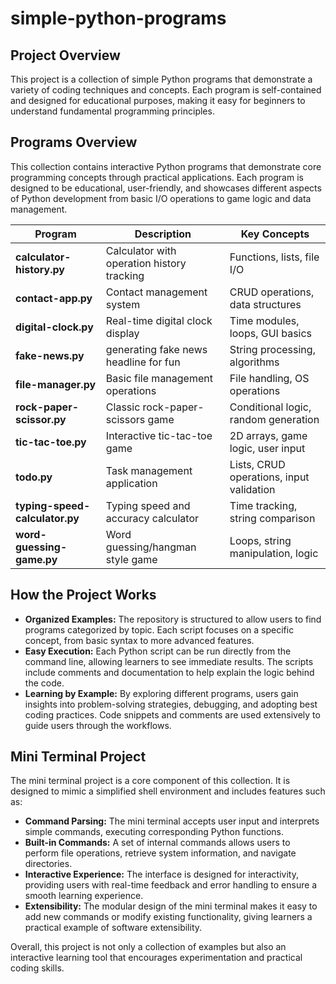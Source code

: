 # simple-python-programs

## Project Overview

This project is a collection of simple Python programs that demonstrate a variety of coding techniques and concepts. Each program is self-contained and designed for educational purposes, making it easy for beginners to understand fundamental programming principles.

## Programs Overview

This collection contains interactive Python programs that demonstrate core programming concepts through practical applications. Each program is designed to be educational, user-friendly, and showcases different aspects of Python development from basic I/O operations to game logic and data management.

| Program | Description | Key Concepts |
|---------|-------------|--------------|
| **calculator-history.py** | Calculator with operation history tracking | Functions, lists, file I/O |
| **contact-app.py** | Contact management system | CRUD operations, data structures |
| **digital-clock.py** | Real-time digital clock display | Time modules, loops, GUI basics |
| **fake-news.py** | generating fake news headline for fun  | String processing, algorithms |
| **file-manager.py** | Basic file management operations | File handling, OS operations |
| **rock-paper-scissor.py** | Classic rock-paper-scissors game | Conditional logic, random generation |
| **tic-tac-toe.py** | Interactive tic-tac-toe game | 2D arrays, game logic, user input |
| **todo.py** | Task management application | Lists, CRUD operations, input validation |
| **typing-speed-calculator.py** | Typing speed and accuracy calculator | Time tracking, string comparison |
| **word-guessing-game.py** | Word guessing/hangman style game | Loops, string manipulation, logic |

## How the Project Works

- **Organized Examples:** The repository is structured to allow users to find programs categorized by topic. Each script focuses on a specific concept, from basic syntax to more advanced features.
- **Easy Execution:** Each Python script can be run directly from the command line, allowing learners to see immediate results. The scripts include comments and documentation to help explain the logic behind the code.
- **Learning by Example:** By exploring different programs, users gain insights into problem-solving strategies, debugging, and adopting best coding practices. Code snippets and comments are used extensively to guide users through the workflows.

## Mini Terminal Project

The mini terminal project is a core component of this collection. It is designed to mimic a simplified shell environment and includes features such as:

- **Command Parsing:** The mini terminal accepts user input and interprets simple commands, executing corresponding Python functions.
- **Built-in Commands:** A set of internal commands allows users to perform file operations, retrieve system information, and navigate directories.
- **Interactive Experience:** The interface is designed for interactivity, providing users with real-time feedback and error handling to ensure a smooth learning experience.
- **Extensibility:** The modular design of the mini terminal makes it easy to add new commands or modify existing functionality, giving learners a practical example of software extensibility.

Overall, this project is not only a collection of examples but also an interactive learning tool that encourages experimentation and practical coding skills.


